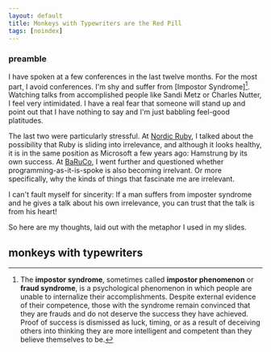 ```yaml
---
layout: default
title: Monkeys with Typewriters are the Red Pill
tags: [noindex]
---
```


### preamble

I have spoken at a few conferences in the last twelve months. For the most part, I avoid conferences. I'm shy and suffer from [Impostor Syndrome][^is]. Watching talks from accomplished people like Sandi Metz or Charles Nutter, I feel very intimidated. I have a real fear that someone will stand up and point out that I have nothing to say and I'm just babbling feel-good platitudes.

[^is]: The **impostor syndrome**, sometimes called **impostor phenomenon** or **fraud syndrome**, is a psychological phenomenon in which people are unable to internalize their accomplishments. Despite external evidence of their competence, those with the syndrome remain convinced that they are frauds and do not deserve the success they have achieved. Proof of success is dismissed as luck, timing, or as a result of deceiving others into thinking they are more intelligent and competent than they believe themselves to be.

The last two were particularly stressful. At [Nordic Ruby](http://braythwayt.com/2013/06/18/nordic-ruby.html), I talked about the possibility that Ruby is sliding into irrelevance, and although it looks healthy, it is in the same position as Microsoft a few years ago: Hamstrung by its own success. At [BaRuCo](http://www.baruco.org), I went further and questioned whether programming-as-it-is-spoke is also becoming irrelvant. Or more specifically, why the kinds of things that fascinate me are irrelevant.

I can't fault myself for sincerity: If a man suffers from imposter syndrome and he gives a talk about his own irrelevance, you can trust that the talk is from his heart!

So here are my thoughts, laid out with the metaphor I used in my slides.

## monkeys with typewriters